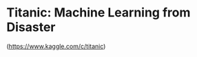 # Titanic: Machine Learning from Disaster    
(https://www.kaggle.com/c/titanic)   

 
 
 
 
 
 
 


